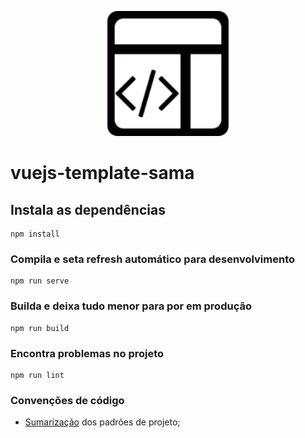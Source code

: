 <p align="center">
    <img width="200" src="https://raw.githubusercontent.com/arufonsekun/my-vuejs-template/master/public/code-template.png?token=AEVKEBFW4QX6JN3TPN7XNQ27NFPMW">
</p>

# vuejs-template-sama

## Instala as dependências
```
npm install
```

### Compila e seta refresh automático para desenvolvimento
```
npm run serve
```

### Builda e deixa tudo menor para por em produção 
```
npm run build
```

### Encontra problemas no projeto
```
npm run lint
```

### Convenções de código

 - [Sumarização](https://github.com/arufonsekun/my-vuejs-template/blob/master/vue-style-guide.md) dos padrões de projeto;
